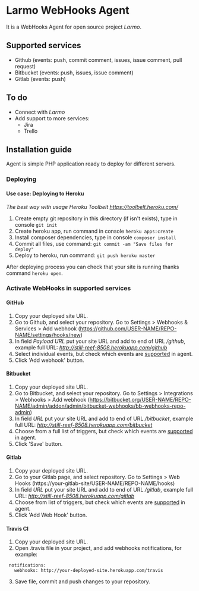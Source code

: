 # Larmo WebHooks Agent
It is a WebHooks Agent for open source project *Larmo*.

## Supported services
- Github (events: push, commit comment, issues, issue comment, pull request)
- Bitbucket (events: push, issues, issue comment)
- Gitlab (events: push)

## To do
- Connect with *Larmo*
- Add support to more services:
    - Jira
    - Trello

## Installation guide
Agent is simple PHP application ready to deploy for different servers.

### Deploying
#### Use case: Deploying to Heroku 
*The best way with usage Heroku Toolbelt https://toolbelt.heroku.com/*

1. Create empty git repository in this directory (if isn't exists), type in console `git init`
2. Create heroku app, run command in console `heroku apps:create`
3. Install composer dependencies, type in console `composer install`
4. Commit all files, use command: `git commit -am "Save files for deploy"`
5. Deploy to heroku, run command: `git push heroku master`

After deploying process you can check that your site is running thanks command `heroku open`.

### Activate WebHooks in supported services
#### GitHub
1. Copy your deployed site URL.
2. Go to Github, and select your repository. Go to Settings > Webhooks & Services > Add webhook (https://github.com/USER-NAME/REPO-NAME/settings/hooks/new)
3. In field *Payload URL* put your site URL and add to end of URL */github*, example full URL: *http://still-reef-8508.herokuapp.com/github*
4. Select individual events, but check which events are [supported](#supported-services) in agent.
5. Click 'Add webhook' button.

#### Bitbucket
1. Copy your deployed site URL.
2. Go to Bitbucket, and select your repository. Go to Settings > Integrations > Webhooks > 
Add webhook (https://bitbucket.org/USER-NAME/REPO-NAME/admin/addon/admin/bitbucket-webhooks/bb-webhooks-repo-admin)
3. In field *URL* put your site URL and add to end of URL */bitbucket*, example full URL: *http://still-reef-8508.herokuapp.com/bitbucket*
4. Choose from a full list of triggers, but check which events are [supported](#supported-services) in agent.
5. Click 'Save' button.

#### Gitlab
1. Copy your deployed site URL.
2. Go to your Gitlab page, and select repository. Go to Settings > Web Hooks (https://your-gitlab-site/USER-NAME/REPO-NAME/hooks)
3. In field *URL* put your site URL and add to end of URL */gitlab*, example full URL: *http://still-reef-8508.herokuapp.com/gitlab*
4. Choose from list of triggers, but check which events are [supported](#supported-services) in agent.
5. Click 'Add Web Hook' button.

#### Travis CI
1. Copy your deployed site URL.
2. Open .travis file in your project, and add webhooks notifications, for example:
```
 notifications:
   webhooks: http://your-deployed-site.herokuapp.com/travis
```
3. Save file, commit and push changes to your repository.
